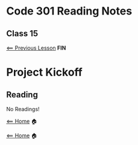 # Code 301 Reading Notes

## Class 15

[<== Previous Lesson](class14.md) **FIN**

# Project Kickoff

## Reading

No Readings!

[<== Home](README.md) 🏠

[<== Home](README.md) 🏠
